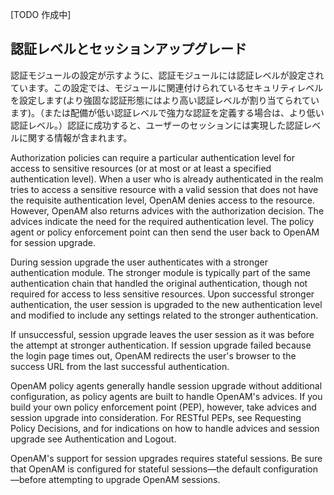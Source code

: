 [TODO 作成中]

## 認証レベルとセッションアップグレード

認証モジュールの設定が示すように、認証モジュールには認証レベルが設定されています。この設定では、モジュールに関連付けられているセキュリティレベルを設定します(より強固な認証形態にはより高い認証レベルが割り当てられています)。（または配備が低い認証レベルで強力な認証を定義する場合は、より低い認証レベル。）認証に成功すると、ユーザーのセッションには実現した認証レベルに関する情報が含まれます。

Authorization policies can require a particular authentication level for access to sensitive resources (or at most or at least a specified authentication level). When a user who is already authenticated in the realm tries to access a sensitive resource with a valid session that does not have the requisite authentication level, OpenAM denies access to the resource. However, OpenAM also returns advices with the authorization decision. The advices indicate the need for the required authentication level. The policy agent or policy enforcement point can then send the user back to OpenAM for session upgrade.

During session upgrade the user authenticates with a stronger authentication module. The stronger module is typically part of the same authentication chain that handled the original authentication, though not required for access to less sensitive resources. Upon successful stronger authentication, the user session is upgraded to the new authentication level and modified to include any settings related to the stronger authentication.

If unsuccessful, session upgrade leaves the user session as it was before the attempt at stronger authentication. If session upgrade failed because the login page times out, OpenAM redirects the user's browser to the success URL from the last successful authentication.

OpenAM policy agents generally handle session upgrade without additional configuration, as policy agents are built to handle OpenAM's advices. If you build your own policy enforcement point (PEP), however, take advices and session upgrade into consideration. For RESTful PEPs, see Requesting Policy Decisions, and for indications on how to handle advices and session upgrade see Authentication and Logout.

OpenAM's support for session upgrades requires stateful sessions. Be sure that OpenAM is configured for stateful sessions—the default configuration—before attempting to upgrade OpenAM sessions.
